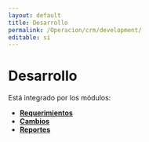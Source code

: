 ```yaml
---
layout: default
title: Desarrollo
permalink: /Operacion/crm/development/
editable: si
---
```


# Desarrollo

Está integrado por los módulos:

* [**Requerimientos**](http://docs.oasiscom.com/Operacion/crm/development/derequerimiento/)
* [**Cambios**](http://docs.oasiscom.com/Operacion/crm/development/decambio/)
* [**Reportes**](http://docs.oasiscom.com/Operacion/crm/development/dereporte/)